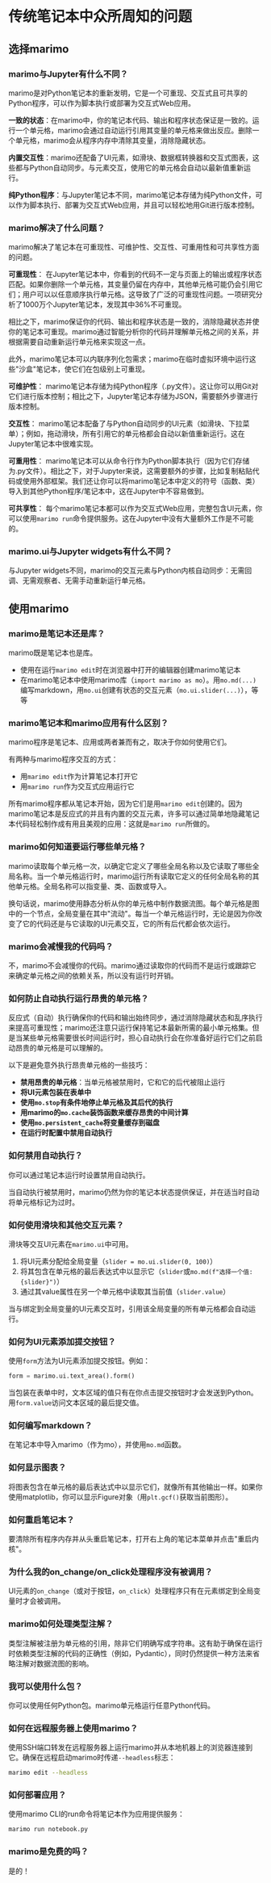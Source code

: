 # 传统笔记本中众所周知的问题

## 选择marimo

### marimo与Jupyter有什么不同？

marimo是对Python笔记本的重新发明，它是一个可重现、交互式且可共享的Python程序，可以作为脚本执行或部署为交互式Web应用。

**一致的状态**：在marimo中，你的笔记本代码、输出和程序状态保证是一致的。运行一个单元格，marimo会通过自动运行引用其变量的单元格来做出反应。删除一个单元格，marimo会从程序内存中清除其变量，消除隐藏状态。

**内置交互性**：marimo还配备了UI元素，如滑块、数据框转换器和交互式图表，这些都与Python自动同步。与元素交互，使用它的单元格会自动以最新值重新运行。

**纯Python程序**：与Jupyter笔记本不同，marimo笔记本存储为纯Python文件，可以作为脚本执行、部署为交互式Web应用，并且可以轻松地用Git进行版本控制。

### marimo解决了什么问题？

marimo解决了笔记本在可重现性、可维护性、交互性、可重用性和可共享性方面的问题。

**可重现性**：
在Jupyter笔记本中，你看到的代码不一定与页面上的输出或程序状态匹配。如果你删除一个单元格，其变量仍留在内存中，其他单元格可能仍会引用它们；用户可以以任意顺序执行单元格。这导致了广泛的可重现性问题。一项研究分析了1000万个Jupyter笔记本，发现其中36%不可重现。

相比之下，marimo保证你的代码、输出和程序状态是一致的，消除隐藏状态并使你的笔记本可重现。marimo通过智能分析你的代码并理解单元格之间的关系，并根据需要自动重新运行单元格来实现这一点。

此外，marimo笔记本可以内联序列化包需求；marimo在临时虚拟环境中运行这些"沙盒"笔记本，使它们在包级别上可重现。

**可维护性**：
marimo笔记本存储为纯Python程序（.py文件）。这让你可以用Git对它们进行版本控制；相比之下，Jupyter笔记本存储为JSON，需要额外步骤进行版本控制。

**交互性**：
marimo笔记本配备了与Python自动同步的UI元素（如滑块、下拉菜单）；例如，拖动滑块，所有引用它的单元格都会自动以新值重新运行。这在Jupyter笔记本中很难实现。

**可重用性**：
marimo笔记本可以从命令行作为Python脚本执行（因为它们存储为.py文件）。相比之下，对于Jupyter来说，这需要额外的步骤，比如复制粘贴代码或使用外部框架。我们还让你可以将marimo笔记本中定义的符号（函数、类）导入到其他Python程序/笔记本中，这在Jupyter中不容易做到。

**可共享性**：
每个marimo笔记本都可以作为交互式Web应用，完整包含UI元素，你可以使用`marimo run`命令提供服务。这在Jupyter中没有大量额外工作是不可能的。

### marimo.ui与Jupyter widgets有什么不同？

与Jupyter widgets不同，marimo的交互元素与Python内核自动同步：无需回调、无需观察者、无需手动重新运行单元格。

## 使用marimo

### marimo是笔记本还是库？

marimo既是笔记本也是库。

- 使用在运行`marimo edit`时在浏览器中打开的编辑器创建marimo笔记本
- 在marimo笔记本中使用marimo库（`import marimo as mo`）。用`mo.md(...)`编写markdown，用`mo.ui`创建有状态的交互元素（`mo.ui.slider(...)`），等等

### marimo笔记本和marimo应用有什么区别？

marimo程序是笔记本、应用或两者兼而有之，取决于你如何使用它们。

有两种与marimo程序交互的方式：
- 用`marimo edit`作为计算笔记本打开它
- 用`marimo run`作为交互式应用运行它

所有marimo程序都从笔记本开始，因为它们是用`marimo edit`创建的。因为marimo笔记本是反应式的并且有内置的交互元素，许多可以通过简单地隐藏笔记本代码轻松制作成有用且美观的应用：这就是`marimo run`所做的。

### marimo如何知道要运行哪些单元格？

marimo读取每个单元格一次，以确定它定义了哪些全局名称以及它读取了哪些全局名称。当一个单元格运行时，marimo运行所有读取它定义的任何全局名称的其他单元格。全局名称可以指变量、类、函数或导入。

换句话说，marimo使用静态分析从你的单元格中制作数据流图。每个单元格是图中的一个节点，全局变量在其中"流动"。每当一个单元格运行时，无论是因为你改变了它的代码还是与它读取的UI元素交互，它的所有后代都会依次运行。

### marimo会减慢我的代码吗？

不，marimo不会减慢你的代码。marimo通过读取你的代码而不是运行或跟踪它来确定单元格之间的依赖关系，所以没有运行时开销。

### 如何防止自动执行运行昂贵的单元格？

反应式（自动）执行确保你的代码和输出始终同步，通过消除隐藏状态和乱序执行来提高可重现性；marimo还注意只运行保持笔记本最新所需的最小单元格集。但是当某些单元格需要很长时间运行时，担心自动执行会在你准备好运行它们之前启动昂贵的单元格是可以理解的。

以下是避免意外执行昂贵单元格的一些技巧：

- **禁用昂贵的单元格**：当单元格被禁用时，它和它的后代被阻止运行
- **将UI元素包装在表单中**
- **使用`mo.stop`有条件地停止单元格及其后代的执行**
- **用marimo的`mo.cache`装饰函数来缓存昂贵的中间计算**
- **使用`mo.persistent_cache`将变量缓存到磁盘**
- **在运行时配置中禁用自动执行**

### 如何禁用自动执行？

你可以通过笔记本运行时设置禁用自动执行。

当自动执行被禁用时，marimo仍然为你的笔记本状态提供保证，并在适当时自动将单元格标记为过时。

### 如何使用滑块和其他交互元素？

滑块等交互UI元素在`marimo.ui`中可用。

1. 将UI元素分配给全局变量（`slider = mo.ui.slider(0, 100)`）
2. 将其包含在单元格的最后表达式中以显示它（`slider`或`mo.md(f"选择一个值: {slider}")`）
3. 通过其value属性在另一个单元格中读取其当前值（`slider.value`）

当与绑定到全局变量的UI元素交互时，引用该全局变量的所有单元格都会自动运行。

### 如何为UI元素添加提交按钮？

使用`form`方法为UI元素添加提交按钮。例如：
```python
form = marimo.ui.text_area().form()
```

当包装在表单中时，文本区域的值只有在你点击提交按钮时才会发送到Python。用`form.value`访问文本区域的最后提交值。

### 如何编写markdown？

在笔记本中导入marimo（作为mo），并使用`mo.md`函数。

### 如何显示图表？

将图表包含在单元格的最后表达式中以显示它们，就像所有其他输出一样。如果你使用matplotlib，你可以显示Figure对象（用`plt.gcf()`获取当前图形）。

### 如何重启笔记本？

要清除所有程序内存并从头重启笔记本，打开右上角的笔记本菜单并点击"重启内核"。

### 为什么我的on_change/on_click处理程序没有被调用？

UI元素的`on_change`（或对于按钮，`on_click`）处理程序只有在元素绑定到全局变量时才会被调用。

### marimo如何处理类型注解？

类型注解被注册为单元格的引用，除非它们明确写成字符串。这有助于确保在运行时依赖类型注解的代码的正确性（例如，Pydantic），同时仍然提供一种方法来省略注解对数据流图的影响。

### 我可以使用什么包？

你可以使用任何Python包。marimo单元格运行任意Python代码。

### 如何在远程服务器上使用marimo？

使用SSH端口转发在远程服务器上运行marimo并从本地机器上的浏览器连接到它。确保在远程启动marimo时传递`--headless`标志：
```bash
marimo edit --headless
```

### 如何部署应用？

使用marimo CLI的run命令将笔记本作为应用提供服务：
```bash
marimo run notebook.py
```

### marimo是免费的吗？

是的！
